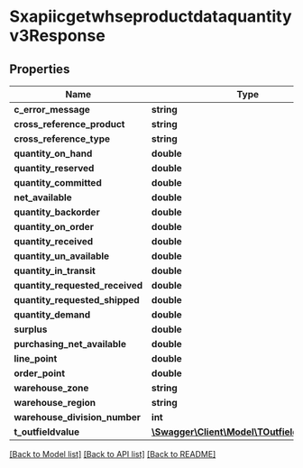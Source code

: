 # Sxapiicgetwhseproductdataquantityv3Response

## Properties
Name | Type | Description | Notes
------------ | ------------- | ------------- | -------------
**c_error_message** | **string** |  | [optional] 
**cross_reference_product** | **string** |  | [optional] 
**cross_reference_type** | **string** |  | [optional] 
**quantity_on_hand** | **double** |  | [optional] 
**quantity_reserved** | **double** |  | [optional] 
**quantity_committed** | **double** |  | [optional] 
**net_available** | **double** |  | [optional] 
**quantity_backorder** | **double** |  | [optional] 
**quantity_on_order** | **double** |  | [optional] 
**quantity_received** | **double** |  | [optional] 
**quantity_un_available** | **double** |  | [optional] 
**quantity_in_transit** | **double** |  | [optional] 
**quantity_requested_received** | **double** |  | [optional] 
**quantity_requested_shipped** | **double** |  | [optional] 
**quantity_demand** | **double** |  | [optional] 
**surplus** | **double** |  | [optional] 
**purchasing_net_available** | **double** |  | [optional] 
**line_point** | **double** |  | [optional] 
**order_point** | **double** |  | [optional] 
**warehouse_zone** | **string** |  | [optional] 
**warehouse_region** | **string** |  | [optional] 
**warehouse_division_number** | **int** |  | [optional] 
**t_outfieldvalue** | [**\Swagger\Client\Model\TOutfieldvalueResp**](TOutfieldvalueResp.md) |  | [optional] 

[[Back to Model list]](../README.md#documentation-for-models) [[Back to API list]](../README.md#documentation-for-api-endpoints) [[Back to README]](../README.md)


